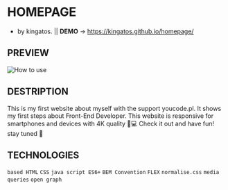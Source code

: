 #  HOMEPAGE                                             
- by kingatos. || **DEMO**  -> https://kingatos.github.io/homepage/
## PREVIEW
![How to use](https://i.ibb.co/HdrgPLC/homepage.gif)
## DESTRIPTION
This is my first website about myself with the support youcode.pl. It shows my first steps about Front-End Developer. This website is responsive for smartphones and devices with 4K quality 📲💻 Check it out and have fun! stay tuned 🤞
## TECHNOLOGIES
 `based HTML`
 `CSS`
 `java script ES6+`
 `BEM Convention`
 `FLEX`
 `normalise.css`
 `media queries`
 `open graph`
